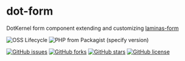 # dot-form

DotKernel form component extending and customizing [laminas-form](https://github.com/laminas/laminas-form)

![OSS Lifecycle](https://img.shields.io/osslifecycle/dotkernel/dot-form)
![PHP from Packagist (specify version)](https://img.shields.io/packagist/php-v/dotkernel/dot-form/4.0.0)




[![GitHub issues](https://img.shields.io/github/issues/dotkernel/dot-form)](https://github.com/dotkernel/dot-form/issues)
[![GitHub forks](https://img.shields.io/github/forks/dotkernel/dot-form)](https://github.com/dotkernel/dot-form/network)
[![GitHub stars](https://img.shields.io/github/stars/dotkernel/dot-form)](https://github.com/dotkernel/dot-form/stargazers)
[![GitHub license](https://img.shields.io/github/license/dotkernel/dot-form)](https://github.com/dotkernel/dot-form/blob/4.0/LICENSE.md)

